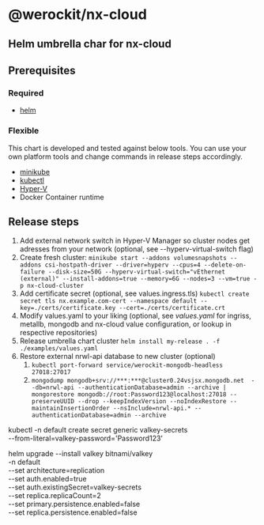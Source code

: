 # @werockit/nx-cloud

## Helm umbrella char for nx-cloud

## Prerequisites
### Required
- [helm](https://helm.sh/)
### Flexible
This chart is developed and tested against below tools. You can use your own platform tools and change commands in release steps accordingly.
- [minikube](https://minikube.sigs.k8s.io/)
- [kubectl](https://kubernetes.io/docs/tasks/tools/)
- [Hyper-V](https://learn.microsoft.com/en-us/virtualization/hyper-v-on-windows/about/)
- Docker Container runtime

## Release steps
1. Add external network switch in Hyper-V Manager so cluster nodes get adresses from your network (optional, see --hyperv-virtual-switch flag)
2. Create fresh cluster:
```minikube start --addons volumesnapshots --addons csi-hostpath-driver --driver=hyperv --cpus=4 --delete-on-failure --disk-size=50G --hyperv-virtual-switch="vEthernet (external)" --install-addons=true --memory=6G --nodes=3 --vm=true -p nx-cloud-cluster```
3. Add certificate secret (optional, see values.ingress.tls)
```kubectl create secret tls nx.example.com-cert --namespace default --key=./certs/certificate.key --cert=./certs/certificate.crt```
4. Modify values.yaml to your liking (optional, see _values.yaml_  for ingriss, metallb, mongodb and nx-cloud value configuration, or lookup in respective repositories)
5. Release umbrella chart cluster
```helm install my-release . -f ./examples/values.yaml```
6. Restore external nrwl-api database to new cluster (optional)
   1. ```kubectl port-forward service/werockit-mongodb-headless 27018:27017```
   2. ```mongodump mongodb+srv://***:***@cluster0.24vsjsx.mongodb.net  --db=nrwl-api --authenticationDatabase=admin --archive | mongorestore mongodb://root:Password123@localhost:27018 --preserveUUID --drop --keepIndexVersion --noIndexRestore --maintainInsertionOrder --nsInclude=nrwl-api.* --authenticationDatabase=admin --archive```


kubectl -n default create secret generic valkey-secrets \
  --from-literal=valkey-password='Password123'

helm upgrade --install valkey bitnami/valkey \
  -n default \
  --set architecture=replication \
  --set auth.enabled=true \
  --set auth.existingSecret=valkey-secrets \
  --set replica.replicaCount=2 \
  --set primary.persistence.enabled=false \
  --set replica.persistence.enabled=false